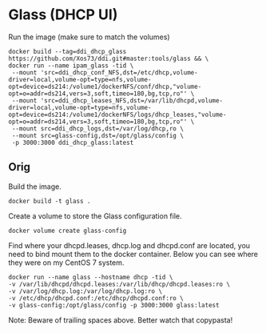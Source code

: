 # Glass (DHCP UI)

Run the image (make sure to match the volumes)
```
docker build --tag=ddi_dhcp_glass https://github.com/Xos73/ddi.git#master:tools/glass && \
docker run --name ipam_glass -tid \  
 --mount 'src=ddi_dhcp_conf_NFS,dst=/etc/dhcp,volume-driver=local,volume-opt=type=nfs,volume-opt=device=ds214:/volume1/dockerNFS/conf/dhcp,"volume-opt=o=addr=ds214,vers=3,soft,timeo=180,bg,tcp,ro"' \
 --mount 'src=ddi_dhcp_leases_NFS,dst=/var/lib/dhcpd,volume-driver=local,volume-opt=type=nfs,volume-opt=device=ds214:/volume1/dockerNFS/logs/dhcp_leases,"volume-opt=o=addr=ds214,vers=3,soft,timeo=180,bg,tcp,ro"' \
 --mount src=ddi_dhcp_logs,dst=/var/log/dhcp,ro \
 --mount src=glass-config,dst=/opt/glass/config \
 -p 3000:3000 ddi_dhcp_glass:latest
```

## Orig
Build the image.

```
docker build -t glass .
```

Create a volume to store the Glass configuration file.

```
docker volume create glass-config
```

Find where your dhcpd.leases, dhcp.log and dhcpd.conf are located, you need to bind mount them to the docker container. Below you can see where they were on my CentOS 7 system.

```
docker run --name glass --hostname dhcp -tid \  
-v /var/lib/dhcpd/dhcpd.leases:/var/lib/dhcp/dhcpd.leases:ro \
-v /var/log/dhcp.log:/var/log/dhcp.log:ro \
-v /etc/dhcp/dhcpd.conf:/etc/dhcp/dhcpd.conf:ro \
-v glass-config:/opt/glass/config -p 3000:3000 glass:latest
```
Note: Beware of trailing spaces above. Better watch that copypasta!
